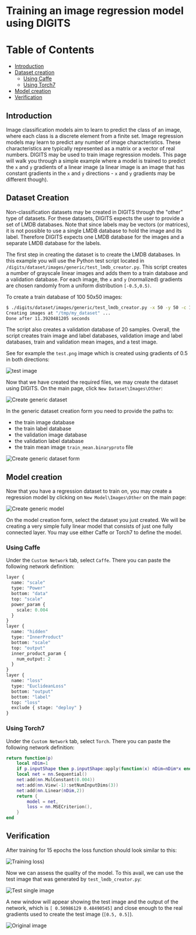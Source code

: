 # Training an image regression model using DIGITS

Table of Contents
=================
* [Introduction](#introduction)
* [Dataset creation](#dataset-creation)
    * [Using Caffe](#using-caffe)
    * [Using Torch7](#using-torch7)
* [Model creation](#model-creation)
* [Verification](#verification)

## Introduction

Image classification models aim to learn to predict the class of an image, where each class is a discrete element from a finite set.
Image regression models may learn to predict any number of image characteristics. These characteristics are typically represented as a matrix or a vector of real numbers.
DIGITS may be used to train image regression models. This page will walk you through a simple example where a model is trained to predict the `x` and `y` gradients of a linear image
(a linear image is an image that has constant gradients in the `x` and `y` directions - `x` and `y` gradients may be different though).

## Dataset Creation

Non-classification datasets may be created in DIGITS through the "other" type of datasets. For these datasets, DIGITS expects the user to provide a set of LMDB databases.
Note that since labels may be vectors (or matrices), it is not possible to use a single LMDB database to hold the image and its label. Therefore DIGITS expects one LMDB database for the images and a separate LMDB database for the labels.

The first step in creating the dataset is to create the LMDB databases. In this example you will use the Python test script located in `/digits/dataset/images/generic/test_lmdb_creator.py`.
This script creates a number of grayscale linear images and adds them to a train database and a validation database. For each image, the `x` and `y` (normalized) gradients are chosen randomly from a uniform distribution `[-0.5,0.5)`.

To create a train database of 100 50x50 images:
```sh
$ ./digits/dataset/images/generic/test_lmdb_creator.py -x 50 -y 50 -c 100 /tmp/my_dataset
Creating images at "/tmp/my_dataset" ...
Done after 11.3920481205 seconds
```

The script also creates a validation database of 20 samples. Overall, the script creates train image and label databases, validation image and label
databases, train and validation mean images, and a test image.

See for example the `test.png` image which is created using gradients of 0.5 in both directions:

![test image](test.png)

Now that we have created the required files, we may create the dataset using DIGITS. On the main page, click `New Dataset\Images\Other`:

![Create generic dataset](create-generic-dataset.png)

In the generic dataset creation form you need to provide the paths to:
- the train image database
- the train label database
- the validation image database
- the validation label database
- the train mean image `train_mean.binaryproto` file

![Create generic dataset form](create-regression-dataset.png)

## Model creation

Now that you have a regression dataset to train on, you may create a regression model by clicking on `New Model\Images\Other` on the main page:

![Create generic model](create-model.png)

On the model creation form, select the dataset you just created. We will be creating a very simple fully linear model that consists of
just one fully connected layer. You may use either Caffe or Torch7 to define the model.

### Using Caffe

Under the `Custom Network` tab, select `Caffe`. There you can paste the following network definition:
```protobuf
layer {
  name: "scale"
  type: "Power"
  bottom: "data"
  top: "scale"
  power_param {
    scale: 0.004
  }
}
layer {
  name: "hidden"
  type: "InnerProduct"
  bottom: "scale"
  top: "output"
  inner_product_param {
    num_output: 2
  }
}
layer {
  name: "loss"
  type: "EuclideanLoss"
  bottom: "output"
  bottom: "label"
  top: "loss"
  exclude { stage: "deploy" }
}
```

### Using Torch7
Under the `Custom Network` tab, select `Torch`. There you can paste the following network definition:
```lua
return function(p)
    local nDim=1
    if p.inputShape then p.inputShape:apply(function(x) nDim=nDim*x end) end
    local net = nn.Sequential()
    net:add(nn.MulConstant(0.004))
    net:add(nn.View(-1):setNumInputDims(3))
    net:add(nn.Linear(nDim,2))
    return {
        model = net,
        loss = nn.MSECriterion(),
    }
end
```

## Verification

After training for 15 epochs the loss function should look similar to this:

![Training loss](regression-loss.png))

Now we can assess the quality of the model. To this avail, we can use the test image that was generated by `test_lmdb_creator.py`:

![Test single image](regression-test-one.png)

A new window will appear showing the test image and the output of the network, which is `[ 0.50986129 0.48490545]` and close enough
to the real gradients used to create the test image (`[0.5, 0.5]`).

![Original image](regression-output.png)

